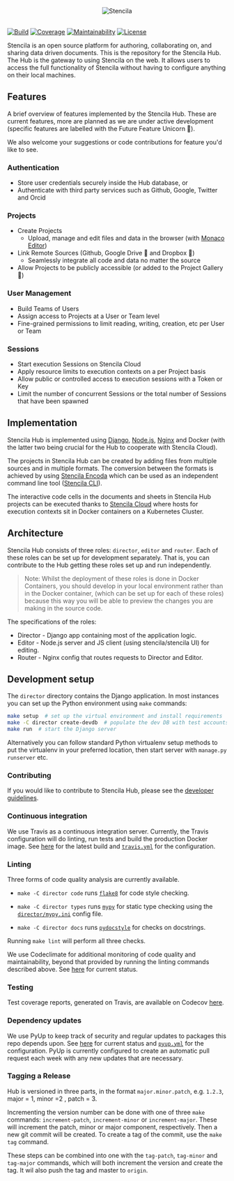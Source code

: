 <div align="center">
	<img src="http://stenci.la/img/logo-name.png" alt="Stencila" style="max-width:150px">
</div>
<br>

[![Build](https://travis-ci.org/stencila/hub.svg?branch=master)](https://travis-ci.org/stencila/hub)
[![Coverage](https://codecov.io/gh/stencila/hub/branch/master/graph/badge.svg)](https://codecov.io/gh/stencila/hub)
[![Maintainability](https://api.codeclimate.com/v1/badges/0d6cbfb262152e2b9242/maintainability)](https://codeclimate.com/github/stencila/hub/maintainability)
[![License](https://img.shields.io/badge/License-Apache%202.0-3262eb.svg)](https://opensource.org/licenses/Apache-2.0)

Stencila is an open source platform for authoring, collaborating on, and sharing data driven documents. This is the 
repository for the Stencila Hub. The Hub is the gateway to using Stencila on the web. It allows users to access the full 
functionality of Stencila without having to configure anything on their local machines.


## Features

A brief overview of features implemented by the Stencila Hub. These are current features, more are planned as we are 
under active development (specific features are labelled with the Future Feature Unicorn 🦄).

We also welcome your suggestions or code contributions for feature you'd like to see.

### Authentication

- Store user credentials securely inside the Hub database, or
- Authenticate with third party services such as Github, Google, Twitter and Orcid

### Projects

- Create Projects
    - Upload, manage and edit files and data in the browser (with [Monaco Editor](https://microsoft.github.io/monaco-editor/index.html))
- Link Remote Sources (Github, Google Drive 🦄 and Dropbox 🦄)
    - Seamlessly integrate all code and data no matter the source
- Allow Projects to be publicly accessible (or added to the Project Gallery 🦄)

### User Management

- Build Teams of Users
- Assign access to Projects at a User or Team level
- Fine-grained permissions to limit reading, writing, creation, etc per User or Team

### Sessions

- Start execution Sessions on Stencila Cloud
- Apply resource limits to execution contexts on a per Project basis
- Allow public or controlled access to execution sessions with a Token or Key
- Limit the number of concurrent Sessions or the total number of Sessions that have been spawned


## Implementation

Stencila Hub is implemented using [Django](https://www.djangoproject.com/), [Node.js](https://nodejs.org/en/), 
[Nginx](http://nginx.org/) and Docker (with the latter two being crucial for the Hub to cooperate with Stencila Cloud).

The projects in Stencila Hub can be created  by adding files from multiple sources and in multiple formats. The 
conversion between the formats is achieved by using 
[Stencila Encoda](https://github.com/stencila/encoda) which can be used as an independent command line tool ([Stencila CLI](https://github.com/stencila/stencila)).

The interactive code cells in the documents and sheets in Stencila Hub projects can be executed thanks to 
[Stencila Cloud](https://github.com/stencila/cloud) where hosts for execution contexts sit in Docker containers on a 
Kubernetes Cluster.

## Architecture

Stencila Hub consists of three roles: `director`, `editor` and `router`. Each of these roles can be set up for 
development separately. That is, you can contribute to the Hub getting these roles set up and run independently.

> Note: Whilst the deployment of these roles is done in Docker Containers, you should develop in your local environment 
rather than in the Docker container, (which can be set up for each of these roles) because this way you will be able to 
preview the changes you are making in the source code.

The specifications of the roles:

* Director - Django app containing most of the application logic.
* Editor - Node.js server and JS client (using stencila/stencila UI) for editing.
* Router - Nginx config that routes requests to Director and Editor.


## Development setup

The `director` directory contains the Django application. In most instances you can set up the Python environment using
`make` commands:

```bash
make setup  # set up the virtual environment and install requirements
make -C director create-devdb  # populate the dev DB with test accounts (usernames == passwords)
make run  # start the Django server
```

Alternatively you can follow standard Python virtualenv setup methods to put the virtualenv in your preferred location,
then start server with `manage.py runserver` etc. 

### Contributing

If you would like to contribute to Stencila Hub, please see the [developer guidelines](CONTRIBUTING.md).

### Continuous integration

We use Travis as a continuous integration server. Currently, the Travis configuration will do linting, run tests and 
build the production Docker image. See [here](https://travis-ci.org/stencila/hub) for the latest build and 
[`travis.yml`](travis.yml) for the configuration.

### Linting

Three forms of code quality analysis are currently available. 

- `make -C director code` runs [`flake8`](http://flake8.pycqa.org) for code style checking.

- `make -C director types` runs [`mypy`](http://mypy-lang.org/) for static type checking using the 
  [`director/mypy.ini`](director/mypy.ini) config file.

- `make -C director docs` runs [`pydocstyle`](http://www.pydocstyle.org) for checks on docstrings.

Running `make lint` will perform all three checks.

We use Codeclimate for additional monitoring of code quality and maintainability, beyond that provided by running the 
linting commands described above. See [here](https://codeclimate.com/github/stencila/hub) for current status.

### Testing

Test coverage reports, generated on Travis, are available on Codecov [here](https://codecov.io/gh/stencila/hub).

### Dependency updates

We use PyUp to keep track of security and regular updates to packages this repo depends upon. See 
[here](https://pyup.io/repos/github/stencila/hub) for current status and [`pyup.yml`](pyup.yml) for the configuration. 
PyUp is currently configured to create an automatic pull request each week with any new updates that are necessary.


### Tagging a Release

Hub is versioned in three parts, in the format `major.minor.patch`, e.g. `1.2.3`, major = 1, minor =2 , patch = 3.

Incrementing the version number can be done with one of three `make` commands: `increment-patch`, `increment-minor` or 
`increment-major`. These will increment the patch, minor or major component, respectively. Then a new git commit will
be created. To create a tag of the commit, use the `make tag` command.

These steps can be combined into one with the `tag-patch`, `tag-minor` and `tag-major` commands, which will both 
increment the version and create the tag. It wil also push the tag and master to `origin`.
